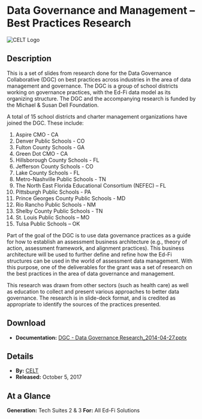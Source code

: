 # Data Governance and Management – Best Practices Research

![CELT Logo](https://edfidocs.blob.core.windows.net/$web/img/edfi-exchange/guides/CELT.png)

## Description

This is a set of slides from research done for the Data Governance Collaborative (DGC) on best practices across industries in the area of data management and governance. The DGC is a group of school districts working on governance practices, with the Ed-Fi data model as its organizing structure. The DGC and the accompanying research is funded by the Michael & Susan Dell Foundation.

A total of 15 school districts and charter management organizations have joined the DGC. These include:

1. Aspire CMO - CA
2. Denver Public Schools - CO
3. Fulton County Schools - GA
4. Green Dot CMO - CA
5. Hillsborough County Schools - FL
6. Jefferson County Schools - CO
7. Lake County Schools - FL
8. Metro-Nashville Public Schools - TN
9. The North East Florida Educational Consortium (NEFEC) – FL
10. Pittsburgh Public Schools - PA
11. Prince Georges County Public Schools - MD
12. Rio Rancho Public Schools - NM
13. Shelby County Public Schools - TN
14. St. Louis Public Schools – MO
15. Tulsa Public Schools – OK

Part of the goal of the DGC is to use data governance practices as a guide for how to establish an assessment business architecture (e.g., theory of action, assessment framework, and alignment practices). This business architecture will be used to further define and refine how the Ed-Fi structures can be used in the world of assessment data management. With this purpose, one of the deliverables for the grant was a set of research on the best practices in the area of data governance and management.

This research was drawn from other sectors (such as health care) as well as education to collect and present various approaches to better data governance. The research is in slide-deck format, and is credited as appropriate to identify the sources of the practices presented.

## Download

* **Documentation:** [DGC - Data Governance Research\_2014-04-27.pptx](https://edfidocs.blob.core.windows.net/$web/assets/getting-started/edfi-exchange/guides/DGC%20-%20Data%20Governance%20Research_2014-04-27.pptx)

## Details

* **By:** [CELT](http://celtcorp.com)
* **Released:** October 5, 2017

## **At a Glance**

**Generation:** Tech Suites 2 & 3
**For:** All Ed-Fi Solutions
